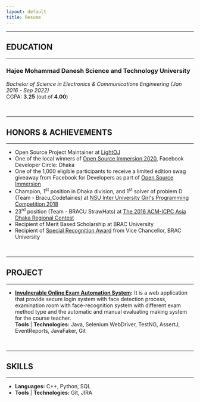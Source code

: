 ```yaml
---
layout: default
title: Resume
---
```


---
## EDUCATION
---
### Hajee Mohammad Danesh Science and Technology University  
*Bachelor of Science in Electronics & Communications Engineering (Jan 2016 - Sep 2022)*  
CGPA: **3.25** (out of **4.00**) 

<br />

---
## HONORS & ACHIEVEMENTS
---
* Open Source Project Maintainer at [LightOJ](https://github.com/lightoj-dev/problem-tutorials)
* One of the local winners of [Open Source Immersion 2020](https://www.facebook.com/groups/DevCDhaka/permalink/2035223959941407), Facebook Developer Circle: Dhaka
* One of the 1,000 eligible participants to receive a limited edition swag giveaway from Facebook for Developers as part of [Open Source Immersion](https://developers.facebook.com/developercircles/open-source-immersion/)
* Champion, 1<sup>st</sup> position in Dhaka division, and 1<sup>st</sup> solver of problem D (Team - Bracu_Codefairies) at [NSU Inter University Girl's Programming Competition 2018](https://toph.co/c/nsu-iugpc-2018/standings)
* 23<sup>rd</sup> position (Team - BRACU StrawHats) at [The 2016 ACM-ICPC Asia Dhaka Regional Contest](https://icpc.global/regionals/finder/dhaka-2016/standings)
* Recipient of Merit Based Scholarship at BRAC University
* Recipient of [Special Recognition Award](https://drive.google.com/file/d/1uwpreJ1ekZWLFdA4lARyEnJOQTP_q6Rv/view) from Vice Chancellor, BRAC University

<br />

---
## PROJECT
---
* **[Invulnerable Online Exam Automation System](https://github.com/rummansadik/Admission-Automation):**  It is a web application that provide secure login
system with face detection process, examination room with face-recognition system with different exam method type and the automatic and manual evaluating making system for the course teacher.  
**Tools** &#124; **Technologies:** Java, Selenium WebDriver, TestNG, AssertJ, EventReports, JavaFaker, Git 

<br />
  
---
## SKILLS  
---
* **Languages:** C++, Python, SQL
* **Tools** &#124; **Technologies:** Git, JIRA
